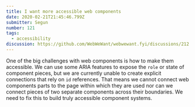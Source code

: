 ```yaml
---
title: I want more accessible web components
date: 2020-02-21T21:45:46.799Z
submitter: Segun
number: 121
tags:
  - accessibility
discussion: https://github.com/WebWeWant/webwewant.fyi/discussions/212
---
```

One of the big challenges with web components is how to make them accessible. We can use some ARIA features to expose the `role` or state of component pieces, but we are currently unable to create explicit connections that rely on `id` references. That means we cannot connect web components parts to the page within which they are used nor can we connect pieces of two separate components across their boundaries. We need to fix this to build truly accessible component systems.
